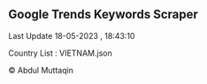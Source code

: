 

## Google Trends Keywords Scraper 
 
Last Update 18-05-2023 , 18:43:10

Country List :
VIETNAM.json



© Abdul Muttaqin 
